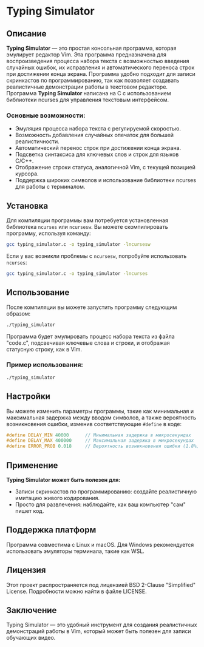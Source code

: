 # Typing Simulator

## Описание

**Typing Simulator** — это простая консольная программа, которая эмулирует редактор Vim. Эта программа предназначена для воспроизведения процесса набора текста с возможностью введения случайных ошибок, их исправления и автоматического переноса строк при достижении конца экрана. Программа удобно подходит для записи скринкастов по программированию, так как позволяет создавать реалистичные демонстрации работы в текстовом редакторе. Программа **Typing Simulator** написана на C с использованием библиотеки ncurses для управления текстовым интерфейсом.

### Основные возможности:
- Эмуляция процесса набора текста с регулируемой скоростью.
- Возможность добавления случайных опечаток для большей реалистичности.
- Автоматический перенос строк при достижении конца экрана.
- Подсветка синтаксиса для ключевых слов и строк для языков C/C++.
- Отображение строки статуса, аналогичной Vim, с текущей позицией курсора.
- Поддержка широких символов и использование библиотеки ncurses для работы с терминалом.

## Установка

Для компиляции программы вам потребуется установленная библиотека `ncurses` или `ncursesw`. Вы можете скомпилировать программу, используя команду:

```bash
gcc typing_simulator.c -o typing_simulator -lncursesw
```

Если у вас возникли проблемы с `ncursesw`, попробуйте использовать `ncurses`:

```bash
gcc typing_simulator.c -o typing_simulator -lncurses
```

## Использование

После компиляции вы можете запустить программу следующим образом:

```bash
./typing_simulator
```

Программа будет эмулировать процесс набора текста из файла "code.c", подсвечивая ключевые слова и строки, и отображая статусную строку, как в Vim.

### Пример использования:

```bash
./typing_simulator
```

## Настройки

Вы можете изменить параметры программы, такие как минимальная и максимальная задержка между вводом символов, а также вероятность возникновения ошибки, изменив соответствующие `#define` в коде:

```c
#define DELAY_MIN 40000      // Минимальная задержка в микросекундах
#define DELAY_MAX 400000     // Максимальная задержка в микросекундах
#define ERROR_PROB 0.018     // Вероятность возникновения ошибки (1.8%)
```

## Применение

**Typing Simulator может быть полезен для:**

- Записи скринкастов по программированию: создайте реалистичную имитацию живого кодирования.
- Просто для развлечения: наблюдайте, как ваш компьютер "сам" пишет код.


## Поддержка платформ

Программа совместима с Linux и macOS. Для Windows рекомендуется использовать эмуляторы терминала, такие как WSL.

## Лицензия

Этот проект распространяется под лицензией BSD 2-Clause "Simplified" License. Подробности можно найти в файле LICENSE.

## Заключение

Typing Simulator — это удобный инструмент для создания реалистичных демонстраций работы в Vim, который может быть полезен для записи обучающих видео.
